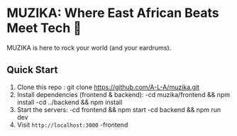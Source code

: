 # MUZIKA: Where East African Beats Meet Tech 🎵

 MUZIKA is here to rock your world (and your eardrums).

## Quick Start

1. Clone this repo : git clone https://github.com/A-L-A/muzika.git
2. Install dependencies (frontend & backend): 
-cd muzika/frontend && npm install
-cd ../backend && npm install
3. Start the servers:
-cd frontend && npm start
-cd backend && npm run dev
4. Visit `http://localhost:3000` -frontend


